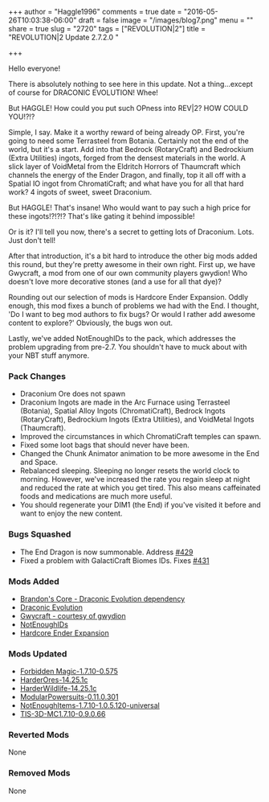 +++
author = "Haggle1996"
comments = true
date = "2016-05-26T10:03:38-06:00"
draft = false
image = "/images/blog7.png"
menu = ""
share = true
slug = "2720"
tags = ["REVOLUTION|2"]
title = "REVOLUTION|2 Update 2.7.2.0 "

+++

Hello everyone!

There is absolutely nothing to see here in this update. Not a thing...except of course for DRACONIC EVOLUTION! Whee!

But HAGGLE! How could you put such OPness into REV|2? HOW COULD YOU!?!?

Simple, I say. Make it a worthy reward of being already OP. First, you're going to need some Terrasteel from Botania. Certainly not the end of the world, but it's a start. Add into that Bedrock (RotaryCraft) and Bedrockium (Extra Utilities) ingots, forged from the densest materials in the world. A slick layer of VoidMetal from the Eldritch Horrors of Thaumcraft which channels the energy of the Ender Dragon, and finally, top it all off with a Spatial IO ingot from ChromatiCraft; and what have you for all that hard work? 4 ingots of sweet, sweet Draconium. 

But HAGGLE! That's insane! Who would want to pay such a high price for these ingots!?!?!? That's like gating it behind impossible!

Or is it? I'll tell you now, there's a secret to getting lots of Draconium. Lots. Just don't tell!    

After that introduction, it's a bit hard to introduce the other big mods added this round, but they're pretty awesome in their own right. First up, we have Gwycraft, a mod from one of our own community players gwydion! Who doesn't love more decorative stones (and a use for all that dye)?

Rounding out our selection of mods is Hardcore Ender Expansion. Oddly enough, this mod fixes a bunch of problems we had with the End. I thought, 'Do I want to beg mod authors to fix bugs? Or would I rather add awesome content to explore?' Obviously, the bugs won out.

Lastly, we've added NotEnoughIDs to the pack, which addresses the problem upgrading from pre-2.7. You shouldn't have to muck about with your NBT stuff anymore.

### Pack Changes
- Draconium Ore does not spawn
- Draconium Ingots are made in the Arc Furnace using Terrasteel (Botania), Spatial Alloy Ingots (ChromatiCraft), Bedrock Ingots (RotaryCraft), Bedrockium Ingots (Extra Utilities), and VoidMetal Ingots (Thaumcraft).
- Improved the circumstances in which ChromatiCraft temples can spawn.
- Fixed some loot bags that should never have been.
- Changed the Chunk Animator animation to be more awesome in the End and Space.
- Rebalanced sleeping. Sleeping no longer resets the world clock to morning. However, we've increased the rate you regain sleep at night and reduced the rate at which you get tired. This also means caffeinated foods and medications are much more useful.
- You should regenerate your DIM1 (the End) if you've visited it before and want to enjoy the new content.

### Bugs Squashed
- The End Dragon is now summonable. Address [#429](https://github.com/Haggle1996/RevolutionPack/issues/429)
- Fixed a problem with GalactiCraft Biomes IDs. Fixes [#431](https://github.com/Haggle1996/RevolutionPack/issues/431)

### Mods Added
- [Brandon's Core - Draconic Evolution dependency](http://minecraft.curseforge.com/projects/brandons-core)
- [Draconic Evolution](http://minecraft.curseforge.com/projects/draconic-evolution)
- [Gwycraft - courtesy of gwydion](http://minecraft.curseforge.com/projects/gwycraft-a-colored-blocks-mod)
- [NotEnoughIDs](http://minecraft.curseforge.com/projects/notenoughids)
- [Hardcore Ender Expansion](http://minecraft.curseforge.com/projects/hardcore-ender-expansion)

### Mods Updated
- [Forbidden Magic-1.7.10-0.575](http://minecraft.curseforge.com/mc-mods/224237-mod/files/2302905)
- [HarderOres-14.25.1c](http://minecraft.curseforge.com/mc-mods/232254-mod/files/2302211)
- [HarderWildlife-14.25.1c](http://minecraft.curseforge.com/mc-mods/232257-mod/files/2302213)
- [ModularPowersuits-0.11.0.301](http://minecraft.curseforge.com/mc-mods/235442-mod/files/2302332)
- [NotEnoughItems-1.7.10-1.0.5.120-universal](http://minecraft.curseforge.com/mc-mods/222211-mod/files/2302312)
- [TIS-3D-MC1.7.10-0.9.0.66](http://minecraft.curseforge.com/mc-mods/238603-mod/files/2302428)

### Reverted Mods
None

### Removed Mods
None